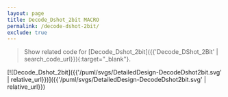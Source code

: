 ```yaml
---
layout: page
title: Decode_Dshot_2bit MACRO
permalink: /decode-dshot-2bit/
exclude: true
---
```


> Show related code for [Decode_Dshot_2bit]({{'Decode_DShot_2Bit' | search_code_url}}){:target="_blank"}.

[![Decode_Dshot_2bit]({{'/puml/svgs/DetailedDesign-DecodeDshot2bit.svg' | relative_url}})]({{'/puml/svgs/DetailedDesign-DecodeDshot2bit.svg' | relative_url}})
